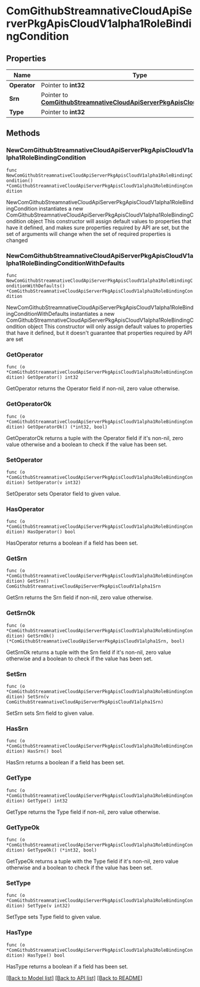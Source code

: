 # ComGithubStreamnativeCloudApiServerPkgApisCloudV1alpha1RoleBindingCondition

## Properties

Name | Type | Description | Notes
------------ | ------------- | ------------- | -------------
**Operator** | Pointer to **int32** |  | [optional] 
**Srn** | Pointer to [**ComGithubStreamnativeCloudApiServerPkgApisCloudV1alpha1Srn**](ComGithubStreamnativeCloudApiServerPkgApisCloudV1alpha1Srn.md) |  | [optional] 
**Type** | Pointer to **int32** |  | [optional] 

## Methods

### NewComGithubStreamnativeCloudApiServerPkgApisCloudV1alpha1RoleBindingCondition

`func NewComGithubStreamnativeCloudApiServerPkgApisCloudV1alpha1RoleBindingCondition() *ComGithubStreamnativeCloudApiServerPkgApisCloudV1alpha1RoleBindingCondition`

NewComGithubStreamnativeCloudApiServerPkgApisCloudV1alpha1RoleBindingCondition instantiates a new ComGithubStreamnativeCloudApiServerPkgApisCloudV1alpha1RoleBindingCondition object
This constructor will assign default values to properties that have it defined,
and makes sure properties required by API are set, but the set of arguments
will change when the set of required properties is changed

### NewComGithubStreamnativeCloudApiServerPkgApisCloudV1alpha1RoleBindingConditionWithDefaults

`func NewComGithubStreamnativeCloudApiServerPkgApisCloudV1alpha1RoleBindingConditionWithDefaults() *ComGithubStreamnativeCloudApiServerPkgApisCloudV1alpha1RoleBindingCondition`

NewComGithubStreamnativeCloudApiServerPkgApisCloudV1alpha1RoleBindingConditionWithDefaults instantiates a new ComGithubStreamnativeCloudApiServerPkgApisCloudV1alpha1RoleBindingCondition object
This constructor will only assign default values to properties that have it defined,
but it doesn't guarantee that properties required by API are set

### GetOperator

`func (o *ComGithubStreamnativeCloudApiServerPkgApisCloudV1alpha1RoleBindingCondition) GetOperator() int32`

GetOperator returns the Operator field if non-nil, zero value otherwise.

### GetOperatorOk

`func (o *ComGithubStreamnativeCloudApiServerPkgApisCloudV1alpha1RoleBindingCondition) GetOperatorOk() (*int32, bool)`

GetOperatorOk returns a tuple with the Operator field if it's non-nil, zero value otherwise
and a boolean to check if the value has been set.

### SetOperator

`func (o *ComGithubStreamnativeCloudApiServerPkgApisCloudV1alpha1RoleBindingCondition) SetOperator(v int32)`

SetOperator sets Operator field to given value.

### HasOperator

`func (o *ComGithubStreamnativeCloudApiServerPkgApisCloudV1alpha1RoleBindingCondition) HasOperator() bool`

HasOperator returns a boolean if a field has been set.

### GetSrn

`func (o *ComGithubStreamnativeCloudApiServerPkgApisCloudV1alpha1RoleBindingCondition) GetSrn() ComGithubStreamnativeCloudApiServerPkgApisCloudV1alpha1Srn`

GetSrn returns the Srn field if non-nil, zero value otherwise.

### GetSrnOk

`func (o *ComGithubStreamnativeCloudApiServerPkgApisCloudV1alpha1RoleBindingCondition) GetSrnOk() (*ComGithubStreamnativeCloudApiServerPkgApisCloudV1alpha1Srn, bool)`

GetSrnOk returns a tuple with the Srn field if it's non-nil, zero value otherwise
and a boolean to check if the value has been set.

### SetSrn

`func (o *ComGithubStreamnativeCloudApiServerPkgApisCloudV1alpha1RoleBindingCondition) SetSrn(v ComGithubStreamnativeCloudApiServerPkgApisCloudV1alpha1Srn)`

SetSrn sets Srn field to given value.

### HasSrn

`func (o *ComGithubStreamnativeCloudApiServerPkgApisCloudV1alpha1RoleBindingCondition) HasSrn() bool`

HasSrn returns a boolean if a field has been set.

### GetType

`func (o *ComGithubStreamnativeCloudApiServerPkgApisCloudV1alpha1RoleBindingCondition) GetType() int32`

GetType returns the Type field if non-nil, zero value otherwise.

### GetTypeOk

`func (o *ComGithubStreamnativeCloudApiServerPkgApisCloudV1alpha1RoleBindingCondition) GetTypeOk() (*int32, bool)`

GetTypeOk returns a tuple with the Type field if it's non-nil, zero value otherwise
and a boolean to check if the value has been set.

### SetType

`func (o *ComGithubStreamnativeCloudApiServerPkgApisCloudV1alpha1RoleBindingCondition) SetType(v int32)`

SetType sets Type field to given value.

### HasType

`func (o *ComGithubStreamnativeCloudApiServerPkgApisCloudV1alpha1RoleBindingCondition) HasType() bool`

HasType returns a boolean if a field has been set.


[[Back to Model list]](../README.md#documentation-for-models) [[Back to API list]](../README.md#documentation-for-api-endpoints) [[Back to README]](../README.md)


